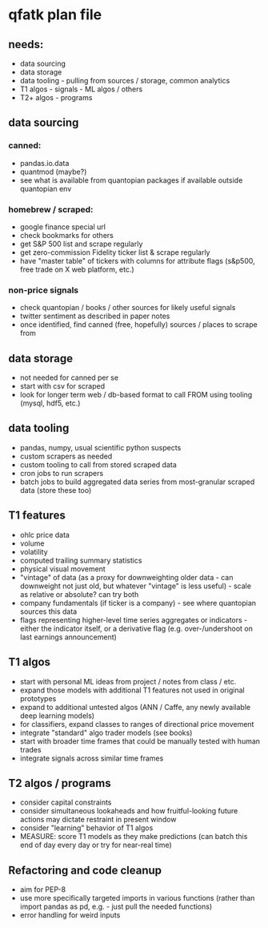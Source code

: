 # qfatk plan file

## needs:
- data sourcing
- data storage
- data tooling - pulling from sources / storage, common analytics
- T1 algos - signals - ML algos / others
- T2+ algos - programs

## data sourcing
### canned:
- pandas.io.data
- quantmod (maybe?)
- see what is available from quantopian packages if available outside quantopian env

### homebrew / scraped:
- google finance special url
- check bookmarks for others
- get S&P 500 list and scrape regularly
- get zero-commission Fidelity ticker list & scrape regularly
- have "master table" of tickers with columns for attribute flags (s&p500, free trade on X web platform, etc.)

### non-price signals
- check quantopian / books / other sources for likely useful signals
- twitter sentiment as described in paper notes
- once identified, find canned (free, hopefully) sources / places to scrape from

## data storage
- not needed for canned per se
- start with csv for scraped
- look for longer term web / db-based format to call FROM using tooling (mysql, hdf5, etc.)

## data tooling
- pandas, numpy, usual scientific python suspects
- custom scrapers as needed
- custom tooling to call from stored scraped data
- cron jobs to run scrapers
- batch jobs to build aggregated data series from most-granular scraped data (store these too)

## T1 features
- ohlc price data
- volume
- volatility
- computed trailing summary statistics
- physical visual movement
- "vintage" of data (as a proxy for downweighting older data - can downweight not just old, but whatever "vintage" is less useful) - scale as relative or absolute? can try both
- company fundamentals (if ticker is a company) - see where quantopian sources this data
- flags representing higher-level time series aggregates or indicators - either the indicator itself, or a derivative flag (e.g. over-/undershoot on last earnings announcement)

## T1 algos
- start with personal ML ideas from project / notes from class / etc.
- expand those models with additional T1 features not used in original prototypes
- expand to additional untested algos (ANN / Caffe, any newly available deep learning models)
- for classifiers, expand classes to ranges of directional price movement
- integrate "standard" algo trader models (see books)
- start with broader time frames that could be manually tested with human trades
- integrate signals across similar time frames

## T2 algos / programs
- consider capital constraints
- consider simultaneous lookaheads and how fruitful-looking future actions may dictate restraint in present window
- consider "learning" behavior of T1 algos
- MEASURE: score T1 models as they make predictions (can batch this end of day every day or try for near-real time)

## Refactoring and code cleanup
- aim for PEP-8
- use more specifically targeted imports in various functions (rather than import pandas as pd, e.g. - just pull the needed functions)
- error handling for weird inputs
